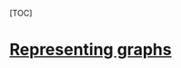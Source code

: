 [TOC]

# [Representing graphs](https://www.khanacademy.org/computing/computer-science/algorithms/graph-representation/a/representing-graphs)